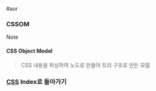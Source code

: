 #aor 
### CSSOM
>[!note]
>#### CSS Object Model
>
>>CSS 내용을 파싱하여 노드로 만들어 트리 구조로 만든 모델

### [CSS](../../Dev-Index/CSS.md) Index로 돌아가기